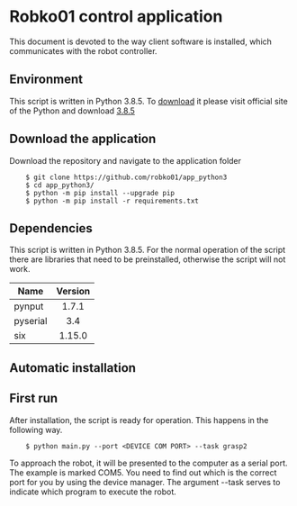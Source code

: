 # Robko01 control application
This document is devoted to the way client software is installed, which communicates with the robot controller.

## Environment
This script is written in Python 3.8.5. To [download](https://www.python.org/downloads/) it please visit official site of the Python and download [3.8.5](https://www.python.org/ftp/python/3.8.5/python-3.8.5.exe)

## Download the application
Download the repository and navigate to the application folder

        $ git clone https://github.com/robko01/app_python3
        $ cd app_python3/
        $ python -m pip install --upgrade pip 
        $ python -m pip install -r requirements.txt

## Dependencies
This script is written in Python 3.8.5.
For the normal operation of the script there are libraries that need to be preinstalled, otherwise the script will not work.

| Name | Version |
|-|:-:|
|pynput | 1.7.1 |
|pyserial | 3.4 |
|six | 1.15.0 |

## Automatic installation

## First run
After installation, the script is ready for operation. This happens in the following way.

        $ python main.py --port <DEVICE COM PORT> --task grasp2

To approach the robot, it will be presented to the computer as a serial port.
The example is marked COM5.
You need to find out which is the correct port for you by using the device manager.
The argument --task serves to indicate which program to execute the robot.